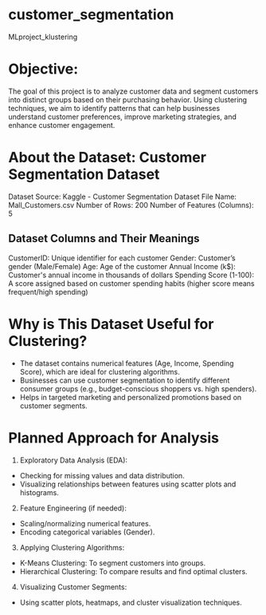 # customer_segmentation
MLproject_klustering

# Objective:
The goal of this project is to analyze customer data and segment customers into distinct groups based on their purchasing behavior. Using clustering techniques, we aim to identify patterns that can help businesses understand customer preferences, improve marketing strategies, and enhance customer engagement.

# About the Dataset: Customer Segmentation Dataset
Dataset Source: Kaggle - Customer Segmentation Dataset
File Name: Mall_Customers.csv
Number of Rows: 200
Number of Features (Columns): 5

## Dataset Columns and Their Meanings
CustomerID:	Unique identifier for each customer
Gender:	Customer’s gender (Male/Female)
Age:	Age of the customer
Annual Income (k$):	Customer's annual income in thousands of dollars
Spending Score (1-100):	A score assigned based on customer spending habits (higher score means frequent/high spending)

# Why is This Dataset Useful for Clustering?
- The dataset contains numerical features (Age, Income, Spending Score), which are ideal for clustering algorithms.
- Businesses can use customer segmentation to identify different consumer groups (e.g., budget-conscious shoppers vs. high spenders).
- Helps in targeted marketing and personalized promotions based on customer segments.

# Planned Approach for Analysis
1. Exploratory Data Analysis (EDA):
 - Checking for missing values and data distribution.
 - Visualizing relationships between features using scatter plots and histograms.

2. Feature Engineering (if needed):
 - Scaling/normalizing numerical features.
 - Encoding categorical variables (Gender).

3. Applying Clustering Algorithms:
 - K-Means Clustering: To segment customers into groups.
 - Hierarchical Clustering: To compare results and find optimal clusters.

4. Visualizing Customer Segments:
 - Using scatter plots, heatmaps, and cluster visualization techniques.
